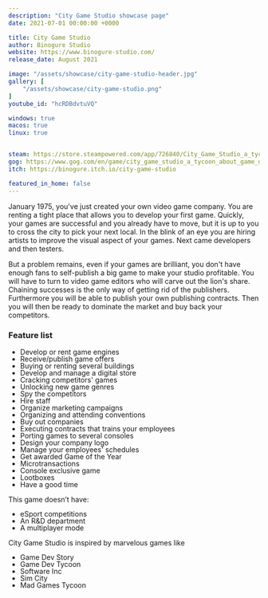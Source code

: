 ```yaml
---
description: "City Game Studio showcase page"
date: 2021-07-01 00:00:00 +0000

title: City Game Studio
author: Binogure Studio
website: https://www.binogure-studio.com/
release_date: August 2021

image: "/assets/showcase/city-game-studio-header.jpg"
gallery: [
	"/assets/showcase/city-game-studio.png"
]
youtube_id: "hcRDBdvtuVQ"

windows: true
macos: true
linux: true


steam: https://store.steampowered.com/app/726840/City_Game_Studio_a_tycoon_about_game_dev/
gog: https://www.gog.com/en/game/city_game_studio_a_tycoon_about_game_dev
itch: https://binogure.itch.io/city-game-studio

featured_in_home: false
---
```


<p>
  January 1975, you've just created your own video game company. You are renting
  a tight place that allows you to develop your first game. Quickly, your games
  are successful and you already have to move, but it is up to you to cross the
  city to pick your next local. In the blink of an eye you are hiring artists to
  improve the visual aspect of your games. Next came developers and then
  testers.
</p>
<p>
  But a problem remains, even if your games are brilliant, you don't
  have enough fans to self-publish a big game to make your studio profitable.
  You will have to turn to video game editors who will carve out the lion's
  share. Chaining successes is the only way of getting rid of the publishers.
  Furthermore you will be able to publish your own publishing contracts. Then
  you will then be ready to dominate the market and buy back your competitors.
</p>
<h3>Feature list</h3>
<ul style="line-height: 1">
  <li>Develop or rent game engines</li>
  <li>Receive/publish game offers</li>
  <li>Buying or renting several buildings</li>
  <li>Develop and manage a digital store</li>
  <li>Cracking competitors' games</li>
  <li>Unlocking new game genres</li>
  <li>Spy the competitors</li>
  <li>Hire staff</li>
  <li>Organize marketing campaigns</li>
  <li>Organizing and attending conventions</li>
  <li>Buy out companies</li>
  <li>Executing contracts that trains your employees</li>
  <li>Porting games to several consoles</li>
  <li>Design your company logo</li>
  <li>Manage your employees' schedules</li>
  <li>Get awarded Game of the Year</li>
  <li>Microtransactions</li>
  <li>Console exclusive game</li>
  <li>Lootboxes</li>
  <li>Have a good time</li>
</ul>
<p>This game doesn’t have:</p>
<ul style="line-height: 1">
  <li>eSport competitions</li>
  <li>An R&D department</li>
  <li>A multiplayer mode</li>
</ul>
<p>City Game Studio is inspired by marvelous games like</p>
<ul style="line-height: 1">
  <li>Game Dev Story</li>
  <li>Game Dev Tycoon</li>
  <li>Software Inc</li>
  <li>Sim City</li>
  <li>Mad Games Tycoon</li>
</ul>
